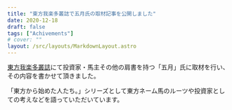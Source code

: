 ```yaml
---
title: "東方我楽多叢誌で五月氏の取材記事を公開しました"
date: 2020-12-18
draft: false
tags: ["Achivements"]
# cover: ""
layout: /src/layouts/MarkdownLayout.astro
---
```


[東方我楽多叢誌](https://touhougarakuta.com/)にて投資家・馬主その他の肩書を持つ「五月」氏に取材を行い、その内容を書かせて頂きました。

「東方から始めた人たち。」シリーズとして東方ネーム馬のルーツや投資家としての考えなどを語っていただいています。

<div class="iframely-embed"><div class="iframely-responsive" style="height: 140px; padding-bottom: 0;"><a href="https://touhougarakuta.com/gogatsu" data-iframely-url="//cdn.iframe.ly/fO10n8K?iframe=card-small"></a></div></div>

<div class="iframely-embed"><div class="iframely-responsive" style="height: 140px; padding-bottom: 0;"><a href="https://touhougarakuta.com/gogatsu-interview2" data-iframely-url="//cdn.iframe.ly/uEkbOAJ?iframe=card-small"></a></div></div>
